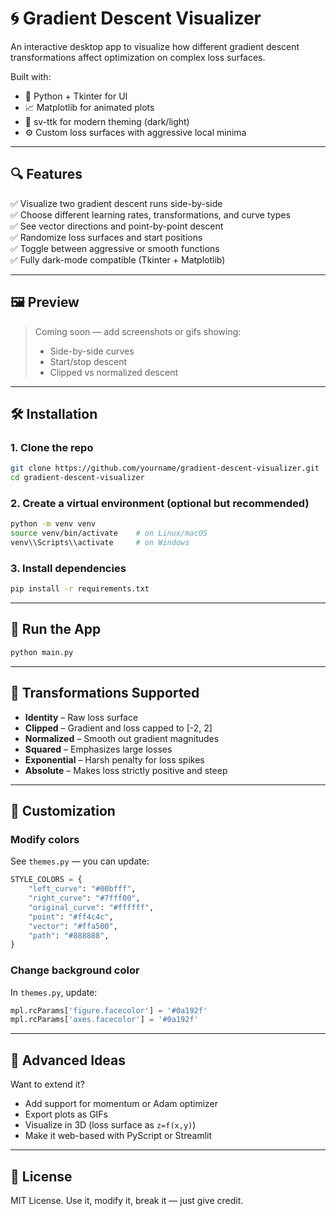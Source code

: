# 🌀 Gradient Descent Visualizer

An interactive desktop app to visualize how different gradient descent transformations affect optimization on complex loss surfaces.

Built with:
- 🧠 Python + Tkinter for UI
- 📈 Matplotlib for animated plots
- 🎨 sv-ttk for modern theming (dark/light)
- ⚙️ Custom loss surfaces with aggressive local minima

---

## 🔍 Features

✅ Visualize two gradient descent runs side-by-side  
✅ Choose different learning rates, transformations, and curve types  
✅ See vector directions and point-by-point descent  
✅ Randomize loss surfaces and start positions  
✅ Toggle between aggressive or smooth functions  
✅ Fully dark-mode compatible (Tkinter + Matplotlib)

---

## 🖼 Preview

> Coming soon — add screenshots or gifs showing:
> - Side-by-side curves
> - Start/stop descent
> - Clipped vs normalized descent

---

## 🛠 Installation

### 1. Clone the repo

```bash
git clone https://github.com/yourname/gradient-descent-visualizer.git
cd gradient-descent-visualizer
```

### 2. Create a virtual environment (optional but recommended)

```bash
python -m venv venv
source venv/bin/activate    # on Linux/macOS
venv\\Scripts\\activate     # on Windows
```

### 3. Install dependencies

```bash
pip install -r requirements.txt
```

---

## 🚀 Run the App

```bash
python main.py
```

---

## 🧠 Transformations Supported

- **Identity** – Raw loss surface  
- **Clipped** – Gradient and loss capped to [-2, 2]  
- **Normalized** – Smooth out gradient magnitudes  
- **Squared** – Emphasizes large losses  
- **Exponential** – Harsh penalty for loss spikes  
- **Absolute** – Makes loss strictly positive and steep  

---

## 🎨 Customization

### Modify colors
See `themes.py` — you can update:

```python
STYLE_COLORS = {
    "left_curve": "#00bfff",
    "right_curve": "#7fff00",
    "original_curve": "#ffffff",
    "point": "#ff4c4c",
    "vector": "#ffa500",
    "path": "#888888",
}
```

### Change background color
In `themes.py`, update:

```python
mpl.rcParams['figure.facecolor'] = '#0a192f'
mpl.rcParams['axes.facecolor'] = '#0a192f'
```

---

## 🧪 Advanced Ideas

Want to extend it?
- Add support for momentum or Adam optimizer
- Export plots as GIFs
- Visualize in 3D (loss surface as `z=f(x,y)`)
- Make it web-based with PyScript or Streamlit

---

## 📄 License

MIT License. Use it, modify it, break it — just give credit.
